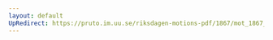 ```yaml
---
layout: default
UpRedirect: https://pruto.im.uu.se/riksdagen-motions-pdf/1867/mot_1867__ak__203/mot_1867__ak__203-001.pdf
---
```

